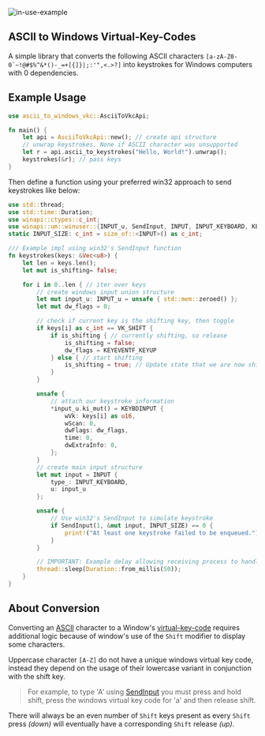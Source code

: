 ![in-use-example](https://github.com/user-attachments/assets/c281a87f-24f4-44ad-8922-f263bbe8c642)

## ASCII to Windows Virtual-Key-Codes

A simple library that converts the following ASCII characters <code>[a-zA-Z0-0&#96;~!@#$%^&*()-_=+[{]}\|;:'",<.>?]</code> into keystrokes for Windows computers with 0 dependencies.

## Example Usage

```rs
use ascii_to_windows_vkc::AsciiToVkcApi;

fn main() {
    let api = AsciiToVkcApi::new(); // create api structure
    // unwrap keystrokes, None if ASCII character was unsupported
    let r = api.ascii_to_keystrokes("Hello, World!").unwrap();
    keystrokes(&r); // pass keys
}
```

Then define a function using your preferred win32 approach to send keystrokes like below:

```rs
use std::thread;
use std::time::Duration;
use winapi::ctypes::c_int;
use winapi::um::winuser::{INPUT_u, SendInput, INPUT, INPUT_KEYBOARD, KEYBDINPUT, KEYEVENTF_KEYUP, VK_SHIFT};
static INPUT_SIZE: c_int = size_of::<INPUT>() as c_int;

/// Example impl using win32's SendInput function
fn keystrokes(keys: &Vec<u8>) {
    let len = keys.len();
    let mut is_shifting= false;

    for i in 0..len { // iter over keys
        // create windows input union structure
        let mut input_u: INPUT_u = unsafe { std::mem::zeroed() };
        let mut dw_flags = 0;

        // check if current key is the shifting key, then toggle
        if keys[i] as c_int == VK_SHIFT {
            if is_shifting { // currently shifting, so release
                is_shifting = false;
                dw_flags = KEYEVENTF_KEYUP
            } else { // start shifting
                is_shifting = true; // Update state that we are now shifting
            }
        }

        unsafe {
            // attach our keystroke information
            *input_u.ki_mut() = KEYBDINPUT {
                wVk: keys[i] as u16,
                wScan: 0,
                dwFlags: dw_flags,
                time: 0,
                dwExtraInfo: 0,
            };
        }
        // create main input structure
        let mut input = INPUT {
            type_: INPUT_KEYBOARD,
            u: input_u
        };

        unsafe {
            // Use win32's SendInput to simulate keystroke
            if SendInput(1, &mut input, INPUT_SIZE) == 0 {
                print!("At least one keystroke failed to be enqueued.");
            }
        }

        // IMPORTANT: Example delay allowing receiving process to handle keystrokes before receiving more
        thread::sleep(Duration::from_millis(50));
    }
}
```


## About Conversion

Converting an [ASCII](https://www.ascii-code.com/) character to a Window's [virtual-key-code](https://learn.microsoft.com/en-us/windows/win32/inputdev/virtual-key-codes) requires additional logic because of window's use of the `Shift` modifier to display some characters.

Uppercase character `[A-Z]` do not have a unique windows virtual key code, instead they depend on the usage of their lowercase variant in conjunction with the shift key.

> For example, to type 'A' using [SendInput](https://learn.microsoft.com/en-us/windows/win32/api/winuser/nf-winuser-sendinput) you must press and hold shift, press the windows virtual key code for 'a' and then release shift.

There will always be an even number of `Shift` keys present as every `Shift` press _(down)_ will eventually have a corresponding `Shift` release _(up)_.
